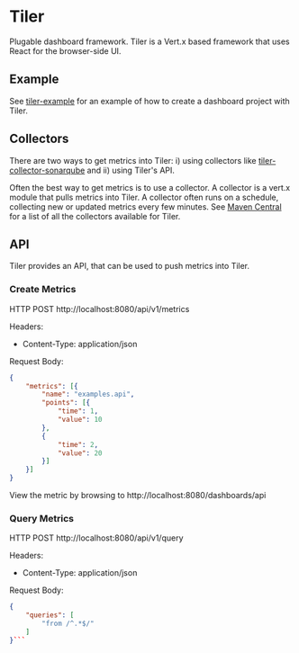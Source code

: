 # Tiler

Plugable dashboard framework.  Tiler is a Vert.x based framework that uses React for the browser-side UI.

## Example

See [tiler-example](https://github.com/tiler-project/tiler-example) for an example of how to create a dashboard project with Tiler.

## Collectors

There are two ways to get metrics into Tiler: i) using collectors like [tiler-collector-sonarqube](https://github.com/tiler-project/tiler-collector-sonarqube) and ii) using Tiler's API.

Often the best way to get metrics is to use a collector.  A collector is a vert.x module that pulls metrics into Tiler.  A collector often runs on a schedule, collecting new or updated metrics every few minutes.  See [Maven Central](http://search.maven.org/#search%7Cga%7C1%7Ctiler-collector) for a list of all the collectors available for Tiler.

## API

Tiler provides an API, that can be used to push metrics into Tiler.

### Create Metrics

HTTP POST http://localhost:8080/api/v1/metrics

Headers:

  * Content-Type: application/json

Request Body:

``` json
{
    "metrics": [{
        "name": "examples.api",
        "points": [{
            "time": 1,
            "value": 10
        },
        {
            "time": 2,
            "value": 20
        }]
    }]
}
```

View the metric by browsing to http://localhost:8080/dashboards/api

### Query Metrics

HTTP POST http://localhost:8080/api/v1/query

Headers:

  * Content-Type: application/json

Request Body:

``` json
{
    "queries": [
        "from /^.*$/"
    ]
}```

